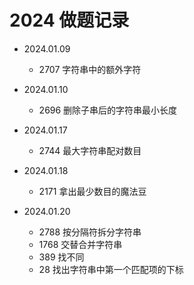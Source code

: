 # 2024 做题记录

- 2024.01.09
  - 2707 字符串中的额外字符

- 2024.01.10
  - 2696 删除子串后的字符串最小长度

- 2024.01.17
  - 2744 最大字符串配对数目

- 2024.01.18
  - 2171 拿出最少数目的魔法豆

- 2024.01.20
  - 2788 按分隔符拆分字符串
  - 1768 交替合并字符串
  - 389 找不同
  - 28 找出字符串中第一个匹配项的下标